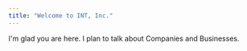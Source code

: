 ```yaml
---
title: "Welcome to INT, Inc."
---
```


I'm glad you are here. I plan to talk about Companies and Businesses.
